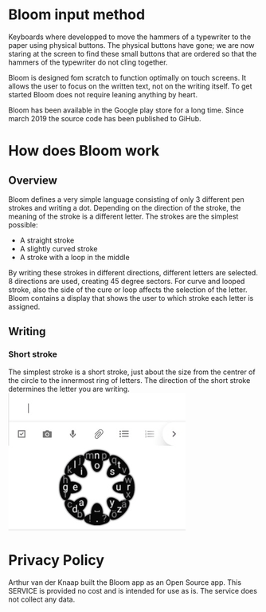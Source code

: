 # Bloom input method
Keyboards where developped to move the hammers of a typewriter to the paper using physical buttons.
The physical buttons have gone; we are now staring at the screen to find these small buttons that
are ordered so that the hammers of the typewriter do not cling together.

Bloom is designed fom scratch to function optimally on touch screens. It allows the user to focus
on the written text, not on the writing itself. To get started Bloom does not require leaning
anything by heart.

Bloom has been available in the Google play store for a long time. Since march 2019 the source code has
been published to GiHub.

# How does Bloom work

## Overview
Bloom defines a very simple language consisting of only 3 different pen strokes and writing a dot.
Depending on the direction of the stroke, the meaning of the stroke is a different letter. The strokes
are the simplest possible:
* A straight stroke
* A slightly curved stroke
* A stroke with a loop in the middle

By writing these strokes in different directions, different letters are selected. 8 directions are used,
creating 45 degree sectors. For curve and looped stroke, also the side of the cure or loop affects the
selection of the letter. Bloom contains a display that shows the user to which stroke each letter is
assigned.

## Writing
### Short stroke
The simplest stroke is a short stroke, just about the size from the centrer of the circle to the innermost
ring of letters. The direction of the short stroke determines the letter you are writing.
![alt text](readmeFiles/shortStroke.gif "Short stroke")

# Privacy Policy
Arthur van der Knaap built the Bloom app as an Open Source app. This SERVICE is provided no cost and
is intended for use as is. The service does not collect any data.
